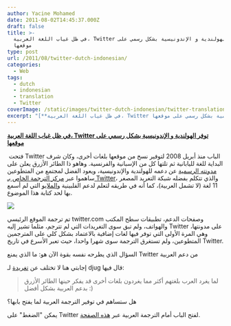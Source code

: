 ```yaml
---
author: Yacine Mohamed
date: 2011-08-02T14:45:37.000Z
draft: false
title: >-
  في ظل غياب اللغة العربية، Twitter توفر الهولندية و الإندونيسية بشكل رسمي على
  موقعها
type: post
url: /2011/08/twitter-dutch-indonesian/
categories:
  - Web
tags:
  - dutch
  - indonesian
  - translation
  - Twitter
coverImage: /static/images/twitter-dutch-indonesian/twitter-translation.jpg
excerpt: "[**في ظل غياب اللغة العربية، Twitter توفر الهولندية و الإندونيسية بشكل رسمي على موقعها**](https://www.it-scoop.com/2011/08/twitter-dutch-indonesian/)\n\n\_فتحت Twitter الباب منذ أبريل 2008 لتوفير نسخ من موقعها بلغات أخرى، وكان شرف البداية للغة لليابانية ثم تلتها كل من الإسبانية والفرنسية. وهاهو ذا الطائر الأزرق"
---
```

[**في ظل غياب اللغة العربية، Twitter توفر الهولندية و الإندونيسية بشكل رسمي على موقعها**](https://www.it-scoop.com/2011/08/twitter-dutch-indonesian/)

 فتحت Twitter الباب منذ أبريل 2008 لتوفير نسخ من موقعها بلغات أخرى، وكان شرف البداية للغة لليابانية ثم تلتها كل من الإسبانية والفرنسية. وهاهو ذا الطائر الأزرق يعلن على [مدونته الرسمية](http://blog.twitter.com/2011/08/it-takes-community-to-translate-twitter.html) عن دعمه للهولندية والإندونيسية، ويعود الفضل لمجتمع من المتطوعين ساهموا عبر [مركز الترجمة الخاص بـ Twitter](http://translate.twttr.com/welcome)، والذي تتكلم بفضله شبكة التغريد المصغر 11 لغة (لا تشمل العربية)، كما أنه في طريقه لتعلم لدعم الفلبينية و[الملايو](http://en.wikipedia.org/wiki/Malay_language) التي لم أسمع بها لحد كتابة هذا الموضوع.

![](/static/images/twitter-dutch-indonesian/twitter-translation.jpg)

تم ترجمة الموقع الرئيسي twitter.com وصفحات الدعم، تطبيقات سطح المكتب والهواتف، ولم تبق سوى التغريدات التي لم تترجم، مثلما تشير إليه Twitter على مدونتها، وهي المرة الأولى التي توفر فيها لغات إضافية بالاعتماد بشكل كلي على المترجمين المتطوعين، ولم تستغرق الترجمة سوى شهرا واحدا، حيث تعبر الأسرع في تاريخ Twitter.

السؤال الذي يطرحه نفسه بقوة الآن هو: ما الذي يمنع Twitter من دعم العربية

إجابتي هنا لا تختلف عن [تغريدة](http://twitter.com/djug/status/97680508615532544) لـ djug قال فيها:

> لما يغرد العرب بلغتهم أكثر مما يغردون بلغات أخرى قد يفكر حينها الطائر الأزرق بدعم العربية بشكل أفضل :)

هل ستساهم في توفير الترجمة العربية لما يفتح بابها؟

يمكن "الضغط" على Twitter لفتح الباب أمام الترجمة العربية عبر [هذه الصفحة](http://translate.twttr.com/lang_request).
